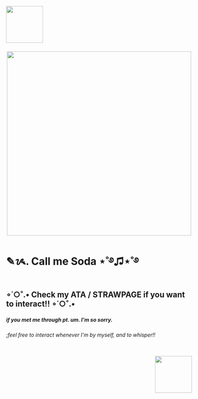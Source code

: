 <div align="left">
  <img height="100" src="https://cdn.discordapp.com/attachments/860724322489204746/1365014487517757460/test.gif?ex=685446ce&is=6852f54e&hm=ed74f4c1bebdb3cbfe2c190d6ad9d695aad401a5e75769eccb0e4c027fe2b8d4&"  />
</div>

###

<div align="center">
  <img height="500" src="https://cdn.discordapp.com/attachments/860724322489204746/1385023045189632001/Illustration3.png?ex=68548eba&is=68533d3a&hm=d58a96905e3f251494a770d180c73818295d2861d4e1c1cd261c277f7fdaf58c&"  />
</div>

###

<h1 align="left">✎ᝰ. Call me Soda ⋆˚࿔♫⋆˚࿔</h1>

###

<h2 align="left">∘˙○˚.• Check my ATA / STRAWPAGE if you want to interact!! ∘˙○˚.•</h2>

###

<h5 align="left">if you met me through pt. um. I'm so sorry.</h5>

###

<h6 align="left">;feel free to interact whenever I'm by myself, and to whisper!!</h6>

###

<br clear="both">

<div align="right">
  <img height="100" src="https://cdn.discordapp.com/attachments/860724322489204746/1365014487517757460/test.gif?ex=685446ce&is=6852f54e&hm=ed74f4c1bebdb3cbfe2c190d6ad9d695aad401a5e75769eccb0e4c027fe2b8d4&"  />
</div>

###
